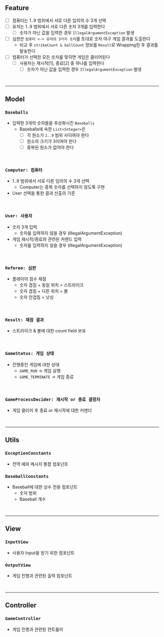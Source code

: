 ## Feature
- [ ] 컴퓨터는 1..9 범위에서 서로 다른 임의의 수 3개 선택
- [ ] 유저는 1..9 범위에서 서로 다른 숫자 3개를 입력한다
  - [ ] 숫자가 아닌 값을 입력한 경우 `IllegalArgumentException` 발생
- [ ] 심판은 `컴퓨터 <-> 유저의 3가지 숫자`를 토대로 숫자 야구 게임 결과를 도출한다
  - 비교 후 `strikeCount & ballCount` 정보를 `Result`로 Wrapping한 후 결과를 발송한다
- [ ] 컴퓨터가 선택한 모든 숫자를 맞히면 게임은 클리어된다
  - [ ] 사용자는 재시작[1], 종료[2] 중 하나를 입력한다
    - [ ] 숫자가 아닌 값을 입력한 경우 `IllegalArgumentException` 발생

<br>
<hr>

## Model
### `Baseballs`
- 입력한 3개의 숫자들을 추상화시킨 `Baseballs`
    - Baseballs에 속한 `List<Integer>`은
        - [ ] 각 원소가 `1..9` 범위 사이여야 한다
        - [ ] 원소의 크기가 3이여야 한다
        - [ ] 중복된 원소가 없어야 한다

<br>

### `Computer: 컴퓨터`
- 1..9 범위에서 서로 다른 임의의 수 3개 선택
    - Computer는 중복 숫자를 선택하지 않도록 구현
- User 선택을 통한 결과 산출의 기준

<br>

### `User: 사용자`
- 숫자 3개 입력
    - 숫자를 입력하지 않을 경우 (IllegalArgumentException)
- 게임 재시작/종료와 관련된 커맨드 입력
    - 숫자를 입력하지 않을 경우 (IllegalArgumentException)

<br>

### `Referee: 심판`
- 플레이어 점수 채점
    - 숫자 겹침 + 동일 위치 = 스트라이크
    - 숫자 겹침 + 다른 위치 = 볼
    - 숫자 안겹침 = 낫싱

<br>

### `Result: 채점 결과`
- 스트라이크 & 볼에 대한 count field 보유

<br>

### `GameStatus: 게임 상태`
- 진행중인 게임에 대한 상태
    - `GAME_RUN` -> 게임 실행
    - `GAME_TERMINATE` -> 게임 종료

<br>

### `GameProcessDecider: 재시작 or 종료 결정자`
- 게임 클리어 후 종료 or 재시작에 대한 커맨더

<br>
<hr>

## Utils
### `ExceptionConstants`
- 전역 예외 메시지 통합 컴포넌트

### `BaseballConstants`
- Baseball에 대한 상수 전용 컴포넌트
    - 숫자 범위
    - Baseball 개수

<br>
<hr>

## View
### `InputView`
- 사용자 Input을 받기 위한 컴포넌트

### `OutputView`
- 게임 진행과 관련된 출력 컴포넌트

<br>
<hr>

## Controller
### `GameController`
- 게임 진행과 관련된 컨트롤러
